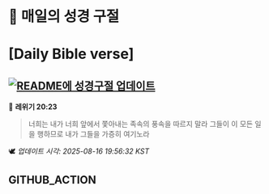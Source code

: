 # 🙏 매일의 성경 구절
# [Daily Bible verse]
## [![README에 성경구절 업데이트](https://github.com/DONGSUKA/first_test/actions/workflows/update-readme-bible.yml/badge.svg)](https://github.com/DONGSUKA/first_test/actions/workflows/update-readme-bible.yml)
<!-- START_BIBLE_VERSE -->
📖 **레위기 20:23**
> 너희는 내가 너희 앞에서 쫓아내는 족속의 풍속을 따르지 말라 그들이 이 모든 일을 행하므로 내가 그들을 가증히 여기노라

🕊️ _업데이트 시각: 2025-08-16 19:56:32 KST_
  <!-- END_BIBLE_VERSE -->
## GITHUB_ACTION
